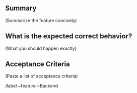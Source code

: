 ## Summary

(Summarize the feature concisely)

## What is the expected correct behavior?

(What you should happen exactly)

## Acceptance Criteria

(Paste a list of acceptance criteria)

/label ~feature ~Backend
